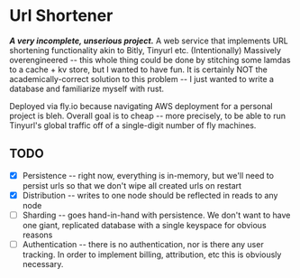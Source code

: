 Url Shortener
=============
_**A very incomplete, unserious project.**_ 
A web service that implements URL shortening functionality akin to Bitly, Tinyurl etc. (Intentionally) Massively 
overengineered -- this whole thing could be done by stitching some lamdas to a cache + kv store, but I wanted to have fun.
It is certainly NOT the academically-correct solution to this problem -- I just wanted to write a database and 
familiarize myself with rust.


Deployed via fly.io because navigating AWS deployment for a personal project is bleh.
Overall goal is to cheap -- more precisely, to be able to run Tinyurl's global traffic off of a single-digit number of fly machines.


TODO
----
- [x] Persistence -- right now, everything is in-memory, but we'll need to persist urls so that we don't wipe all created urls on restart
- [x] Distribution -- writes to one node should be reflected in reads to any node 
- [ ] Sharding -- goes hand-in-hand with persistence. We don't want to have one giant, replicated database with a single keyspace for obvious reasons  
- [ ] Authentication -- there is no authentication, nor is there any user tracking. In order to implement billing, attribution, etc this is obviously necessary.
